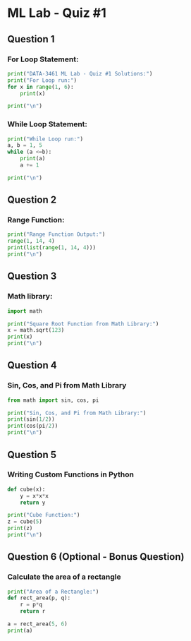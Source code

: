 # ML Lab - Quiz #1

## Question 1
### For Loop Statement:
```python
print("DATA-3461 ML Lab - Quiz #1 Solutions:")
print("For Loop run:")
for x in range(1, 6):
    print(x)

print("\n")
```
### While Loop Statement:
```python
print("While Loop run:")
a, b = 1, 5
while (a <=b):
    print(a)
    a += 1

print("\n")
```
## Question 2
### Range Function:
```python
print("Range Function Output:")
range(1, 14, 4)
print(list(range(1, 14, 4)))
print("\n")
```
## Question 3
### Math library:
```python
import math

print("Square Root Function from Math Library:")
x = math.sqrt(123)
print(x)
print("\n")
```
## Question 4
### Sin, Cos, and Pi from Math Library
```python
from math import sin, cos, pi

print("Sin, Cos, and Pi from Math Library:")
print(sin(1/2))
print(cos(pi/2))
print("\n")
```
## Question 5
### Writing Custom Functions in Python
```python
def cube(x):
    y = x*x*x
    return y

print("Cube Function:")
z = cube(5)
print(z)
print("\n")
```
## Question 6 (Optional - Bonus Question)
### Calculate the area of a rectangle
```python
print("Area of a Rectangle:")
def rect_area(p, q):
    r = p*q
    return r

a = rect_area(5, 6)
print(a)
```

